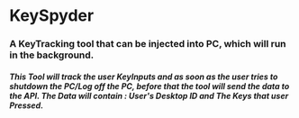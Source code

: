 # KeySpyder

### A KeyTracking tool that can be injected into PC, which will run in the background. 

##### This Tool will track the user KeyInputs and as soon as the user tries to shutdown the PC/Log off the PC, before that the tool will send the data to the API. The Data will contain : User's Desktop ID and The Keys that user Pressed. 



<This tool is created for learning purpose only.>
